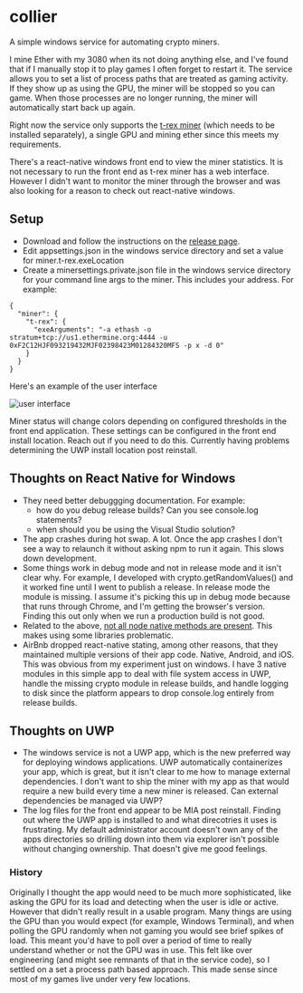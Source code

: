 # collier 
A simple windows service for automating crypto miners.  

I mine Ether with my 3080 when its not doing anything else, and I've found that if I manually stop it to play games I often forget to restart it.  The service allows you to set a list of process paths that are treated as gaming activity.  If they show up as using the GPU, the miner will be stopped so you can game.  When those processes are no longer running, the miner will automatically start back up again.  

Right now the service only supports the [t-rex miner](https://github.com/trexminer/T-Rex) (which needs to be installed separately), a single GPU and mining ether since this meets my requirements.  

There's a react-native windows front end to view the miner statistics.  It is not necessary to run the front end as t-rex miner has a web interface.  However I didn't want to monitor the miner through the browser and was also looking for a reason to check out react-native windows.  

## Setup
* Download and follow the instructions on the [release page](https://github.com/cwtowns/collier/releases/tag/v1.0.9.0).  
* Edit appsettings.json in the windows service directory and set a value for miner.t-rex.exeLocation
* Create a minersettings.private.json file in the windows service directory for your command line args to the miner.  This includes your address.  For example:

```
{
  "miner": {
    "t-rex": {
      "exeArguments": "-a ethash -o stratum+tcp://us1.ethermine.org:4444 -u 0xF2C12HJF093219432MJF02398423M01284320MFS -p x -d 0"
    }
  }
}
```

Here's an example of the user interface

![user interface](https://i.imgur.com/jdm1sJf.png)

Miner status will change colors depending on configured thresholds in the front end application.  These settings can be configured in the front end install location.  Reach out if you need to do this.  Currently having problems determining the UWP install location post reinstall.  

## Thoughts on React Native for Windows
* They need better debuggging documentation.  For example:
  * how do you debug release builds?  Can you see console.log statements?
  * when should you be using the Visual Studio solution?  
* The app crashes during hot swap.  A lot.  Once the app crashes I don't see a way to relaunch it without asking npm to run it again.  This slows down development.  
* Some things work in debug mode and not in release mode and it isn't clear why.  For example, I developed with crypto.getRandomValues() and it worked fine until I went to publish a release.  In release mode the module is missing.  I assume it's picking this up in debug mode because that runs through Chrome, and I'm getting the browser's version.  Finding this out only when we run a production build is not good.
* Related to the above, [not all node native methods are present](https://github.com/parshap/node-libs-react-native#globals).  This makes using some libraries problematic.  
* AirBnb dropped react-native stating, among other reasons, that they maintained multiple versions of their app code.  Native, Android, and iOS.  This was obvious from my experiment just on windows.  I have 3 native modules in this simple app to deal with file system access in UWP, handle the missing crypto module in release builds, and handle logging to disk since the platform appears to drop console.log entirely from release builds.  

## Thoughts on UWP

* The windows service is not a UWP app, which is the new preferred way for deploying windows applications.  UWP automatically containerizes your app, which is great, but it isn't clear to me how to manage external dependencies.  I don't want to ship the miner with my app as that would require a new build every time a new miner is released.  Can external dependencies be managed via UWP?
* The log files for the front end appear to be MIA post reinstall.  Finding out where the UWP app is installed to and what direcotries it uses is frustrating.  My default administrator account doesn't own any of the apps directories so drilling down into them via explorer isn't possible without changing ownership.  That doesn't give me good feelings.  

### History

Originally I thought the app would need to be much more sophisticated, like asking the GPU for its load and detecting when the user is idle or active.  However that didn't really result in a usable program.  Many things are using the GPU than you would expect (for example, Windows Terminal), and when polling the GPU randomly when not gaming you would see brief spikes of load.  This meant you'd have to poll over a period of time to really understand whether or not the GPU was in use.  This felt like over engineering (and might see remnants of that in the service code), so I settled on a set a process path based approach.  This made sense since most of my games live under very few locations.  
